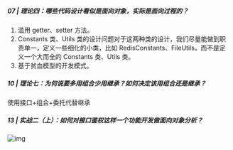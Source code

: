 ##### 07 | 理论四：哪些代码设计看似是面向对象，实际是面向过程的？

1. 滥用 getter、setter 方法。
2. Constants 类、Utils 类的设计问题对于这两种类的设计，我们尽量能做到职责单一，定义一些细化的小类，比如 RedisConstants、FileUtils，而不是定义一个大而全的 Constants 类、Utils 类。
3. 基于贫血模型的开发模式。

##### 10 | 理论七：为何说要多用组合少用继承？如何决定该用组合还是继承？

使用接口+组合+委托代替继承

##### 13 | 实战二（上）：如何对接口鉴权这样一个功能开发做面向对象分析？

![img](https://static001.geekbang.org/resource/image/99/b0/99c36cc37a7b36716b1d8baea7cb7bb0.jpg)

##### 


